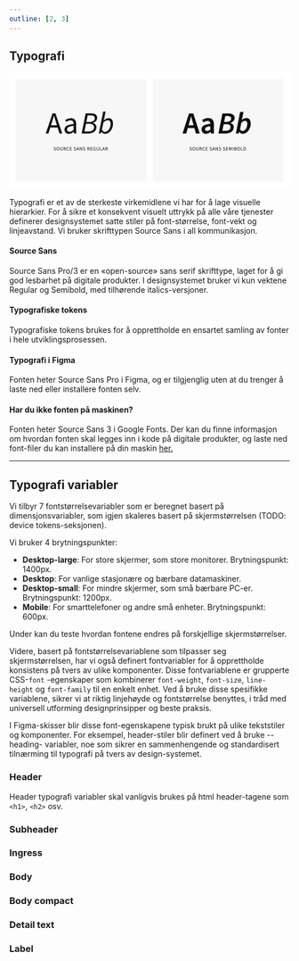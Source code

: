 ```yaml
---
outline: [2, 3]
---
```


<PageHeader title="Typografi" imagePath="typografi" pageLevel=1></PageHeader>

## Typografi

<img src="../../assets/images/typo.png" width="auto">

Typografi er et av de sterkeste virkemidlene vi har for å lage visuelle hierarkier. For å sikre et konsekvent visuelt uttrykk på alle våre tjenester definerer designsystemet satte stiler på font-størrelse, font-vekt og linjeavstand. Vi bruker skrifttypen Source Sans i all kommunikasjon.

#### Source Sans

Source Sans Pro/3 er en «open-source» sans serif skrifttype, laget for å gi god lesbarhet på digitale produkter. I designsystemet bruker vi kun vektene Regular og Semibold, med tilhørende italics-versjoner.

#### Typografiske tokens

Typografiske tokens brukes for å opprettholde en ensartet samling av fonter i hele utviklingsprosessen.

#### Typografi i Figma

Fonten heter Source Sans Pro i Figma, og er tilgjenglig uten at du trenger å laste ned eller installere fonten selv.

#### Har du ikke fonten på maskinen?

Fonten heter Source Sans 3 i Google Fonts. Der kan du finne informasjon om hvordan fonten skal legges inn i kode på digitale produkter, og laste ned font-filer du kan installere på din maskin [her.](https://fonts.google.com/specimen/Source+Sans+3)

<hr>

## Typografi variabler

Vi tilbyr 7 fontstørrelsevariabler som er beregnet basert på dimensjonsvariabler, som igjen skaleres basert på skjermstørrelsen (TODO: device tokens-seksjonen).

Vi bruker 4 brytningspunkter:

<ul>
<li><b>Desktop-large</b>: For store skjermer, som store monitorer. Brytningspunkt: 1400px.</li>
<li><b>Desktop</b>: For vanlige stasjonære og bærbare datamaskiner.</li>
<li><b>Desktop-small</b>: For mindre skjermer, som små bærbare PC-er. Brytningspunkt: 1200px.</li>
<li><b>Mobile</b>: For smarttelefoner og andre små enheter. Brytningspunkt: 600px.</li>
</ul>

Under kan du teste hvordan fontene endres på forskjellige skjermstørrelser.

<TypographyTable tableContentType="default"></TypographyTable>

Videre, basert på fontstørrelsevariablene som tilpasser seg skjermstørrelsen, har vi også definert fontvariabler for å opprettholde konsistens på tvers av ulike komponenter. Disse fontvariablene er grupperte CSS-`font` -egenskaper som kombinerer `font-weight`, `font-size`, `line-height` og `font-family` til en enkelt enhet. Ved å bruke disse spesifikke variablene, sikrer vi at riktig linjehøyde og fontstørrelse benyttes, i tråd med universell utforming designprinsipper og beste praksis.

I Figma-skisser blir disse font-egenskapene typisk brukt på ulike tekststiler og komponenter. For eksempel, header-stiler blir definert ved å bruke --heading- variabler, noe som sikrer en sammenhengende og standardisert tilnærming til typografi på tvers av design-systemet.

### Header

Header typografi variabler skal vanligvis brukes på html header-tagene som `<h1>`, `<h2>` osv.
<TypographyTable tableContentType="headers"></TypographyTable>

### Subheader

<TypographyTable tableContentType="subheaders"></TypographyTable>

### Ingress

<TypographyTable tableContentType="ingress"></TypographyTable>

### Body

<TypographyTable tableContentType="body"></TypographyTable>

### Body compact

<TypographyTable tableContentType="body-compact"></TypographyTable>

### Detail text

<TypographyTable tableContentType="detail-text"></TypographyTable>

### Label

<TypographyTable tableContentType="label"></TypographyTable>
